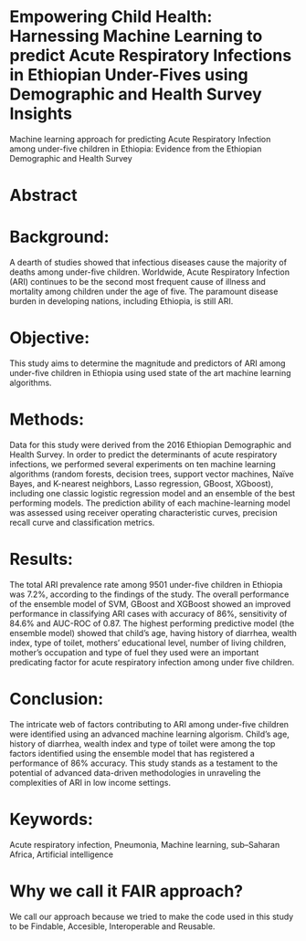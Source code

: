 # Empowering Child Health: Harnessing Machine Learning to predict Acute Respiratory Infections in Ethiopian Under-Fives using Demographic and Health Survey Insights
Machine learning approach for predicting Acute Respiratory Infection among under-five children in Ethiopia: Evidence from the Ethiopian Demographic and Health Survey

# Abstract
# Background: 
A dearth of studies showed that infectious diseases cause the majority of deaths among under-five children. Worldwide, Acute Respiratory Infection (ARI) continues to be the second most frequent cause of illness and mortality among children under the age of five. The paramount disease burden in developing nations, including Ethiopia, is still ARI. 
# Objective: 
This study aims to determine the magnitude and predictors of ARI among under-five children in Ethiopia using used state of the art machine learning algorithms.  
# Methods: 
Data for this study were derived from the 2016 Ethiopian Demographic and Health Survey. In order to predict the determinants of acute respiratory infections, we performed several experiments on ten machine learning algorithms (random forests, decision trees, support vector machines, Naïve Bayes, and K-nearest neighbors, Lasso regression, GBoost, XGboost), including one classic logistic regression model and an ensemble of the best performing models. The prediction ability of each machine-learning model was assessed using receiver operating characteristic curves, precision recall curve and classification metrics.
# Results: 
The total ARI prevalence rate among 9501 under-five children in Ethiopia was 7.2%, according to the findings of the study. The overall performance of the ensemble model of SVM, GBoost and XGBoost showed an improved performance in classifying ARI cases with accuracy of 86%, sensitivity of 84.6% and AUC-ROC of 0.87. The highest performing predictive model (the ensemble model) showed that child’s age, having history of diarrhea, wealth index, type of toilet, mothers’ educational level, number of living children, mother’s occupation and type of fuel they used were an important predicating factor for acute respiratory infection among under five children.
# Conclusion: 
The intricate web of factors contributing to ARI among under-five children were identified using an advanced machine learning algorism. Child’s age, history of diarrhea, wealth index and type of toilet were among the top factors identified using the ensemble model that has registered a performance of 86% accuracy. This study stands as a testament to the potential of advanced data-driven methodologies in unraveling the complexities of ARI in low income settings. 
# Keywords: 
Acute respiratory infection, Pneumonia, Machine learning, sub–Saharan Africa, Artificial intelligence


# Why we call it FAIR approach?
We call our approach because we tried to make the code used in this study to be Findable, Accesible, Interoperable and Reusable.
